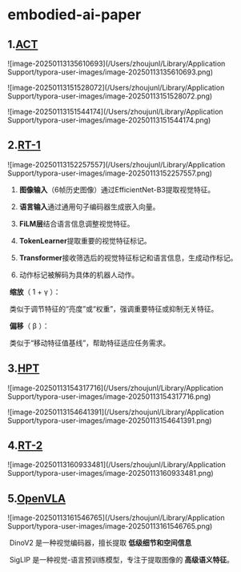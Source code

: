 # embodied-ai-paper

## 1.[ACT](https://ar5iv.labs.arxiv.org/html/2304.13705?_immersive_translate_auto_translate=1)

![image-20250113135610693](/Users/zhoujunl/Library/Application Support/typora-user-images/image-20250113135610693.png)

![image-20250113151528072](/Users/zhoujunl/Library/Application Support/typora-user-images/image-20250113151528072.png)

![image-20250113151544174](/Users/zhoujunl/Library/Application Support/typora-user-images/image-20250113151544174.png)

## 2.[RT-1](https://arxiv.org/html/2212.06817?_immersive_translate_auto_translate=1)

![image-20250113152257557](/Users/zhoujunl/Library/Application Support/typora-user-images/image-20250113152257557.png)

1.	**图像输入**（6帧历史图像）通过EfficientNet-B3提取视觉特征。

2. **语言输入**通过通用句子编码器生成嵌入向量。

3. **FiLM层**结合语言信息调整视觉特征。

4. **TokenLearner**提取重要的视觉特征标记。

5. **Transformer**接收筛选后的视觉特征标记和语言信息，生成动作标记。

6. 动作标记被解码为具体的机器人动作。

​	**缩放**（ 1 +  γ ）：

​	类似于调节特征的“亮度”或“权重”，强调重要特征或抑制无关特征。

​	**偏移**（ β ）：

​	类似于“移动特征值基线”，帮助特征适应任务需求。



## 3.[HPT](https://arxiv.org/html/2409.20537?_immersive_translate_auto_translate=1)

![image-20250113154317716](/Users/zhoujunl/Library/Application Support/typora-user-images/image-20250113154317716.png)

![image-20250113154641391](/Users/zhoujunl/Library/Application Support/typora-user-images/image-20250113154641391.png)



## 4.[RT-2](https://ar5iv.labs.arxiv.org/html/2307.15818?_immersive_translate_auto_translate=1)

![image-20250113160933481](/Users/zhoujunl/Library/Application Support/typora-user-images/image-20250113160933481.png)



## 5.[OpenVLA](https://arxiv.org/html/2406.09246?_immersive_translate_auto_translate=1)

![image-20250113161546765](/Users/zhoujunl/Library/Application Support/typora-user-images/image-20250113161546765.png)

​	DinoV2 是一种视觉编码器，擅长提取 **低级细节和空间信息**

​    SigLIP 是一种视觉-语言预训练模型，专注于提取图像的 **高级语义特征**。

